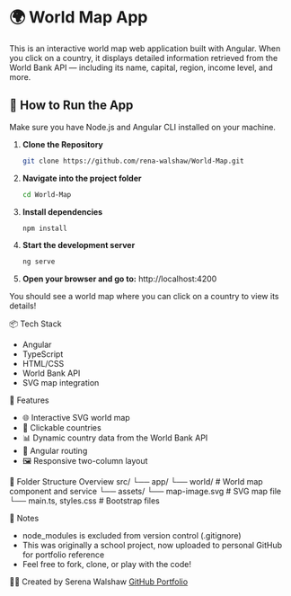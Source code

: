 # 🌍 World Map App

This is an interactive world map web application built with Angular. When you click on a country, it displays detailed information retrieved from the World Bank API — including its name, capital, region, income level, and more.

## 🚀 How to Run the App

Make sure you have Node.js and Angular CLI installed on your machine.

1. **Clone the Repository**
   ```bash
   git clone https://github.com/rena-walshaw/World-Map.git
2. **Navigate into the project folder**
   ```bash
   cd World-Map
4. **Install dependencies**
   ```bash
   npm install
5. **Start the development server**
   ```bash
   ng serve
6. **Open your browser and go to:**
   http://localhost:4200

You should see a world map where you can click on a country to view its details!

📦 Tech Stack
  - Angular
  - TypeScript
  - HTML/CSS
  - World Bank API
  - SVG map integration

📄 Features
  - 🌐 Interactive SVG world map
  - 🧭 Clickable countries
  - 📊 Dynamic country data from the World Bank API
  - 🧩 Angular routing
  - 🖼️ Responsive two-column layout

📁 Folder Structure Overview
src/
  └── app/
      └── world/            # World map component and service
  └── assets/
      └── map-image.svg     # SVG map file
  └── main.ts, styles.css   # Bootstrap files

🧠 Notes
  - node_modules is excluded from version control (.gitignore)
  - This was originally a school project, now uploaded to personal GitHub for portfolio reference
  - Feel free to fork, clone, or play with the code!

🧑‍💻 Created by
Serena Walshaw
[GitHub Portfolio](https://rena-walshaw.github.io/portfolio)
